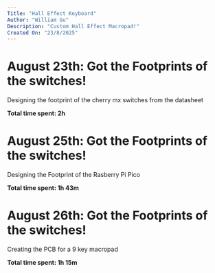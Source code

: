 ```yaml
---
Title: "Hall Effect Keyboard"
Author: "William Gu"
Description: "Custom Hall Effect Macropad!"
Created On: "23/8/2025"
---
```


# August 23th: Got the Footprints of the switches!

Designing the footprint of the cherry mx switches from the datasheet

**Total time spent: 2h**


# August 25th: Got the Footprints of the switches!

Designing the Footprint of the Rasberry Pi Pico

**Total time spent: 1h 43m**

# August 26th: Got the Footprints of the switches!

Creating the PCB for a 9 key macropad

**Total time spent: 1h 15m**